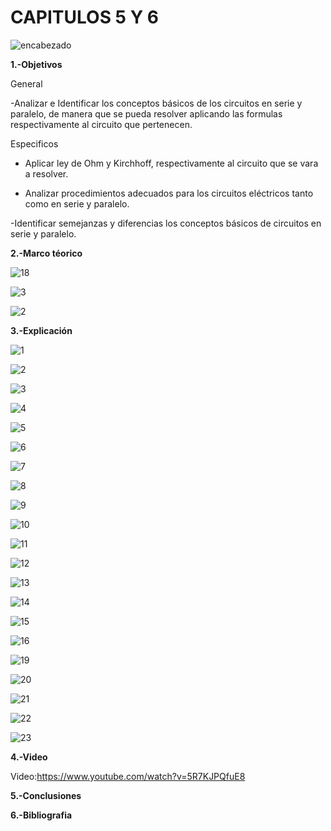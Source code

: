 # CAPITULOS 5 Y 6
![encabezado](https://user-images.githubusercontent.com/75336529/122800276-5ba72d00-d288-11eb-8486-90a167ada33b.png)

**1.-Objetivos**

General

-Analizar e Identificar los conceptos básicos  de los circuitos en serie y paralelo, de manera que se pueda resolver aplicando las formulas respectivamente al circuito que pertenecen.

Especificos

- Aplicar ley de Ohm y Kirchhoff, respectivamente al circuito que se vara a resolver. 

- Analizar procedimientos adecuados para los circuitos eléctricos tanto como en serie y paralelo.

-Identificar semejanzas y diferencias los conceptos básicos de circuitos en serie y paralelo.

**2.-Marco téorico**

![18](https://user-images.githubusercontent.com/75336529/122848596-7f419600-d2cf-11eb-9adb-b532d3012a1a.png)

![3](https://user-images.githubusercontent.com/75336529/122844539-7ea50180-d2c7-11eb-8462-caf5ea68f521.png)

![2](https://user-images.githubusercontent.com/75336529/122844527-78168a00-d2c7-11eb-99d0-928321aaf63f.png)

**3.-Explicación**

![1](https://user-images.githubusercontent.com/75336529/122810745-52708d00-d295-11eb-94ab-ba68df6f71c9.jpg)

![2](https://user-images.githubusercontent.com/75336529/122810813-64eac680-d295-11eb-87fb-29ee85124bfc.jpg)

![3](https://user-images.githubusercontent.com/75336529/122810858-759b3c80-d295-11eb-8d9a-ee3708f747f6.jpg)

![4](https://user-images.githubusercontent.com/75336529/122810934-86e44900-d295-11eb-87c1-6edfc7f1f283.jpg)

![5](https://user-images.githubusercontent.com/75336529/122810986-9794bf00-d295-11eb-809a-3c9588e5b7c2.jpg)

![6](https://user-images.githubusercontent.com/75336529/122811060-a8453500-d295-11eb-8274-70bfcfd19935.jpg)

![7](https://user-images.githubusercontent.com/75336529/122811130-b5faba80-d295-11eb-86c0-1d0f1e9a105d.jpg)

![8](https://user-images.githubusercontent.com/75336529/122811178-c4e16d00-d295-11eb-90ec-fbdd9f5bdd46.jpg)

![9](https://user-images.githubusercontent.com/75336529/122811230-d296f280-d295-11eb-99d1-ce8c79b277f3.jpg)

![10](https://user-images.githubusercontent.com/75336529/122811267-df1b4b00-d295-11eb-8330-4c4b22dda317.jpg)

![11](https://user-images.githubusercontent.com/75336529/122811294-eb070d00-d295-11eb-9c45-dd069c05debb.jpg)

![12](https://user-images.githubusercontent.com/75336529/122811331-f6f2cf00-d295-11eb-9057-20ea26393775.jpg)

![13](https://user-images.githubusercontent.com/75336529/122811367-0245fa80-d296-11eb-9a85-277d24c3b864.jpg)

![14](https://user-images.githubusercontent.com/75336529/122811421-112cad00-d296-11eb-949c-a37868b8061e.jpg)

![15](https://user-images.githubusercontent.com/75336529/122811460-20abf600-d296-11eb-9082-89c222a7337e.jpg)

![16](https://user-images.githubusercontent.com/75336529/122811505-2dc8e500-d296-11eb-862a-693d7a75b2f6.jpg)

![19](https://user-images.githubusercontent.com/75336529/122854805-e6fcde80-d2d9-11eb-95f3-0f109a8b994e.jpg)

![20](https://user-images.githubusercontent.com/75336529/122854694-b6b54000-d2d9-11eb-938a-d2263394aec8.jpg)

![21](https://user-images.githubusercontent.com/75336529/122854731-c59bf280-d2d9-11eb-87a7-80217f03eed3.jpg)

![22](https://user-images.githubusercontent.com/75336529/122854755-d0ef1e00-d2d9-11eb-9fa0-7f5bb851f061.jpg)

![23](https://user-images.githubusercontent.com/75336529/122854785-dc424980-d2d9-11eb-8154-bd52b5bc84b1.jpg)


**4.-Video**

Video:https://www.youtube.com/watch?v=5R7KJPQfuE8

**5.-Conclusiones**


**6.-Bibliografia**

